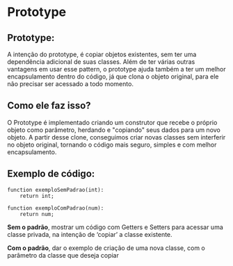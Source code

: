 # Prototype

## **Prototype:**

A intenção do prototype, é copiar objetos existentes, sem ter uma dependência adicional de suas classes. Além de ter várias outras vantagens em usar esse pattern, o prototype ajuda também a ter um melhor encapsulamento dentro do código, já que clona o objeto original, para ele não precisar ser acessado a todo momento.

## **Como ele faz isso?**

O Prototype é implementado criando um construtor que recebe o próprio objeto como parâmetro, herdando e "copiando" seus dados para um novo objeto. A partir desse clone, conseguimos criar novas classes sem interferir no objeto original, tornando o código mais seguro, simples e com melhor encapsulamento.

 

## **Exemplo de código:** 

```
function exemploSemPadrao(int):
    return int;
```

```
function exemploComPadrao(num):
    return num;
```


**Sem o padrão**, mostrar um código com Getters e Setters para acessar uma classe privada, na intenção de ‘copiar’ a classe existente.

**Com o padrão**, dar o exemplo de criação de uma nova classe, com o parâmetro da classe que deseja copiar

